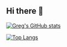 ## Hi there 👋

[![Greg's GitHub stats](https://github-readme-stats.vercel.app/api?username=Greg-T8&hide=stars,prs,issues,contribs&show_icons=false)](https://github.com/anuraghazra/github-readme-stats)

[![Top Langs](https://github-readme-stats.vercel.app/api/top-langs/?username=Greg-T8&langs_count=10)](https://github.com/anuraghazra/github-readme-stats)



<!--
**Greg-T8/Greg-T8** is a ✨ _special_ ✨ repository because its `README.md` (this file) appears on your GitHub profile.

Here are some ideas to get you started:

- 🔭 I’m currently working on ...
- 🌱 I’m currently learning ...
- 👯 I’m looking to collaborate on ...
- 🤔 I’m looking for help with ...
- 💬 Ask me about ...
- 📫 How to reach me: ...
- 😄 Pronouns: ...
- ⚡ Fun fact: ...
-->
